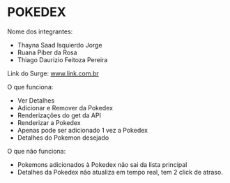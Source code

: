 # POKEDEX

Nome dos integrantes: 
- Thayna Saad Isquierdo Jorge
- Ruana Piber da Rosa 
- Thiago Daurizio Feitoza Pereira

Link do Surge: www.link.com.br

O que funciona:
- Ver Detalhes
- Adicionar e Remover da Pokedex
- Renderizações do get da API
- Renderizar a Pokedex
- Apenas pode ser adicionado 1 vez a Pokedex
- Detalhes do Pokemon desejado

O que não funciona: 
- Pokemons adicionados à Pokedex não sai da lista principal
- Detalhes da Pokedex não atualiza em tempo real, tem 2 click de atraso.
